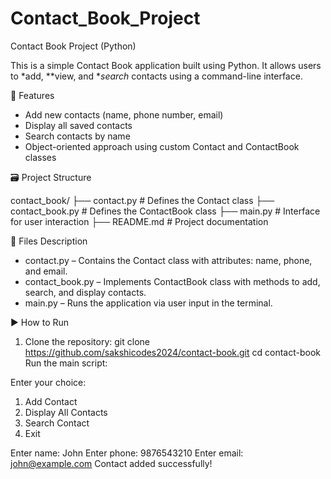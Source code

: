 # Contact_Book_Project
Contact Book Project (Python)

This is a simple Contact Book application built using Python. It allows users to *add, **view, and **search* contacts using a command-line interface.

🔧 Features

- Add new contacts (name, phone number, email)
- Display all saved contacts
- Search contacts by name
- Object-oriented approach using custom Contact and ContactBook classes

 🗃️ Project Structure

contact_book/
├── contact.py # Defines the Contact class
├── contact_book.py # Defines the ContactBook class
├── main.py # Interface for user interaction
├── README.md # Project documentation

🧩 Files Description

- contact.py – Contains the Contact class with attributes: name, phone, and email.
- contact_book.py – Implements ContactBook class with methods to add, search, and display contacts.
- main.py – Runs the application via user input in the terminal.

 ▶️ How to Run

1. Clone the repository:
   git clone https://github.com/sakshicodes2024/contact-book.git
   cd contact-book
   Run the main script:


Enter your choice:
1. Add Contact
2. Display All Contacts
3. Search Contact
4. Exit

Enter name: John
Enter phone: 9876543210
Enter email: john@example.com
Contact added successfully!
